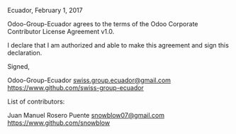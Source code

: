 Ecuador, February 1, 2017

Odoo-Group-Ecuador agrees to the terms of the Odoo Corporate Contributor License Agreement v1.0.

I declare that I am authorized and able to make this agreement and sign this declaration.

Signed,

Odoo-Group-Ecuador swiss.group.ecuador@gmail.com https://www.github.com/swiss-group-ecuador

List of contributors:

Juan Manuel Rosero Puente snowblow07@gmail.com https://www.github.com/snowblow
